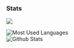 ### Stats
![](https://komarev.com/ghpvc/?username=SirDankenstien&color=blueviolet)

<img align="Center" alt="Most Used Languages" src="https://github-readme-stats.vercel.app/api/top-langs/?username=SirDankenstien&layout=compact&theme=dark" /><br>
<img align="Center" alt="Github Stats" src="https://github-readme-stats.vercel.app/api?username=SirDankenstien&show_icons=true&theme=dark" />

